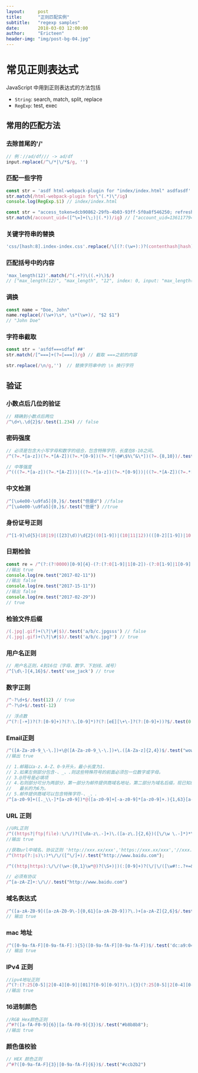 ```yaml
---
layout:     post
title:      "正则匹配实例"
subtitle:   "regexp samples"
date:       2018-03-03 12:00:00
author:     "Ericteen"
header-img: "img/post-bg-04.jpg"
---
```

# 常见正则表达式

JavaScript 中用到正则表达式的方法包括

- `String`: search, match, split, replace
- `RegExp`: test, exec

## 常用的匹配方法

### 去除首尾的'/'

```javascript
// 例：//ad/df/// -> ad/df
input.replace(/^\/*|\/*$/g, '')
```

### 匹配一些字符

```javascript
const str = 'asdf html-webpack-plugin for "index/index.html" asdfasdf'
str.match(/html-webpack-plugin for\"(.*)\"/ig)
console.log(RegExp.$1) // index/index.html
```

```javascript
const str = "access_token=dcb90862-29fb-4b03-93ff-5f0a8f546250; refresh_token=702f4815-a0ff-456c-82ce-24e4d7d619e6; account_uid=1361177947320160506170322436"
str.match(/account_uid=([^\=]+(\;)|(.*))/ig) // ["account_uid=1361177947320160506170322436"]
```

### 关键字符串的替换

```javascript
'css/[hash:8].index-index.css'.replace(/\[(?:(\w+):)?(contenthash|hash)(?::([a-z]+\d*))?(?::(\d+))?\]/ig,'(.*)') // css/(.*).index-index.css
```

### 匹配括号中的内容

```javascript
'max_length(12)'.match(/^(.+?)\((.+)\)$/)
// ["max_length(12)", "max_length", "12", index: 0, input: "max_length(12)"]
```

### 调换

```javascript
const name = "Doe, John"
name.replace(/(\w+)\s*, \s*(\w+)/, "$2 $1")
// "John Doe"
```

### 字符串截取

```javascript
const str = 'asfdf===sdfaf ##'
str.match(/[^===]+(?=[===])/g) // 截取 ===之前的内容

str.replace(/\n/g,'')  // 替换字符串中的 \n 换行字符
```

## 验证

### 小数点后几位的验证

```javascript
// 精确到小数点后两位
/^\d+\.\d{2}$/.test(1.234) // false
```

### 密码强度

```javascript
// 必须是包含大小写字母和数字的组合，包含特殊字符，长度在8-10之间。
/^(?=.*[a-z])(?=.*[A-Z])(?=.*[0-9])(?=.*[!@#\$%\^&\*])(?=.{8,10})/.test('123a@Zhe99') // true

// 中等强度
/^(((?=.*[a-z])(?=.*[A-Z]))|((?=.*[a-z])(?=.*[0-9]))|((?=.*[A-Z])(?=.*[0-9])))(?=.{6,}/.test('asdfgQWERd') // true
```

### 中文检测

```javascript
/^[\u4e00-\u9fa5]{0,}$/.test("但是d") //false
/^[\u4e00-\u9fa5]{0,}$/.test("但是") //true
```

### 身份证号正则

```javascript
/^[1-9]\d{5}(18|19|([23]\d))\d{2}((0[1-9])|(10|11|12))(([0-2][1-9])|10|20|30|31)\d{3}[0-9Xx]$/.test("32112319980929371X") // true
```

### 日期检验

```javascript
const re = /^(?:(?!0000)[0-9]{4}-(?:(?:0[1-9]|1[0-2])-(?:0[1-9]|1[0-9]|2[0-8])|(?:0[13-9]|1[0-2])-(?:29|30)|(?:0[13578]|1[02])-31)|(?:[0-9]{2}(?:0[48]|[2468][048]|[13579][26])|(?:0[48]|[2468][048]|[13579][26])00)-02-29)$/;
//输出 true
console.log(re.test("2017-02-11"))
//输出 false
console.log(re.test("2017-15-11"))
//输出 false
console.log(re.test("2017-02-29"))
// true
```

### 检验文件后缀

```javascript
/(.jpg|.gif)+(\?|\#|$)/.test('a/b/c.jpgsss') // false
/(.jpg|.gif)+(\?|\#|$)/.test('a/b/c.jpg?') // true
```

### 用户名正则

```javascript
// 用户名正则，4到16位（字母、数字、下划线、减号）
/^[\d\-]{4,16}$/.test('use_jack') // true
```

### 数字正则

```javascript
/^-?\d+$/.test(12) // true
/^-?\d+$/.test(-12)

// 浮点数
/^(?:[-+])?(?:[0-9]+)?(?:\.[0-9]*)?(?:[eE][\+\-]?(?:[0-9]+))?$/.test(0.2)
```

### Email正则

```javascript
/^([A-Za-z0-9_\-\.])+\@([A-Za-z0-9_\-\.])+\.([A-Za-z]{2,4})$/.test("wowohoo@qq.com");
//输出 true

// 1.邮箱以a-z、A-Z、0-9开头，最小长度为1.
// 2.如果左侧部分包含-、_、.则这些特殊符号的前面必须包一位数字或字母。
// 3.@符号是必填项
// 4.右则部分可分为两部分，第一部分为邮件提供商域名地址，第二部分为域名后缀，现已知的最短为2位。
//   最长的为6为。
// 5.邮件提供商域可以包含特殊字符-、_、.
/^[a-z0-9]+([._\\-]*[a-z0-9])*@([a-z0-9]+[-a-z0-9]*[a-z0-9]+.){1,63}[a-z0-9]+$/.test("wowohoo@qq.com")
```

### URL 正则

```javascript
//URL正则
/^((https?|ftp|file):\/\/)?([\da-z\.-]+)\.([a-z\.]{2,6})([\/\w \.-]*)*\/?$/.test("http://wangchujiang.com");
//输出 true

//获取url中域名、协议正则 'http://xxx.xx/xxx','https://xxx.xx/xxx','//xxx.xx/xxx'
/^(http(?:|s)\:)*\/\/([^\/]+)/.test("http://www.baidu.com");

/^((http|https):\/\/(\w+:{0,1}\w*@)?(\S+)|)(:[0-9]+)?(\/|\/([\w#!:.?+=&%@!\-\/]))?$/.test('https://www.baidu.com/s?wd=@#%$^&%$#')

// 必须有协议 
/^[a-zA-Z]+:\/\//.test("http://www.baidu.com")
```

### 域名表达式

```javascript
/^([a-zA-Z0-9]([a-zA-Z0-9\-]{0,61}[a-zA-Z0-9])?\.)+[a-zA-Z]{2,6}$/.test('blog.csdn.net');
// 输出 true
```

### mac 地址

```javascript
/^([0-9a-fA-F][0-9a-fA-F]:){5}([0-9a-fA-F][0-9a-fA-F])$/.test('dc:a9:04:77:37:20');
// 输出 true
```

### IPv4 正则

```javascript
//ipv4地址正则
/^(?:(?:25[0-5]|2[0-4][0-9]|[01]?[0-9][0-9]?)\.){3}(?:25[0-5]|2[0-4][0-9]|[01]?[0-9][0-9]?)$/.test("192.168.130.199");
//输出 true
```

### 16进制颜色

```javascript
//RGB Hex颜色正则
/^#?([a-fA-F0-9]{6}|[a-fA-F0-9]{3})$/.test("#b8b8b8");
//输出 true
```

### 颜色值校验

```javascript
// HEX 颜色正则
/^#?([0-9a-fA-F]{3}|[0-9a-fA-F]{6})$/.test("#ccb2b2")
```